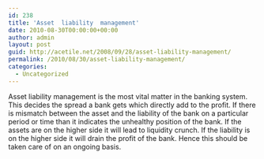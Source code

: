 ```yaml
---
id: 238
title: 'Asset  liability  management'
date: 2010-08-30T00:00:00+00:00
author: admin
layout: post
guid: http://acetile.net/2008/09/28/asset-liability-management/
permalink: /2010/08/30/asset-liability-management/
categories:
  - Uncategorized
---
```

Asset liability management is the most vital matter in the banking system. This decides the spread a bank gets which directly add to the profit. If there is mismatch between the asset and the liability of the bank on a particular period or time than it indicates the unhealthy position of the bank. If the assets are on the higher side it will lead to liquidity crunch. If the liability is on the higher side it will drain the profit of the bank. Hence this should be taken care of on an ongoing basis.